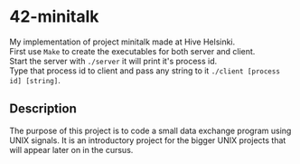 # 42-minitalk
My implementation of project minitalk made at Hive Helsinki. <br />
First use `Make` to create the executables for both server and client. <br />
Start the server with `./server` it will print it's process id. <br />
Type that process id to client and pass any string to it `./client [process id] [string]`. <br />
## Description ##
The purpose of this project is to code a small data exchange program using UNIX signals. It is an introductory project for the bigger UNIX projects that will appear later on in the cursus.
